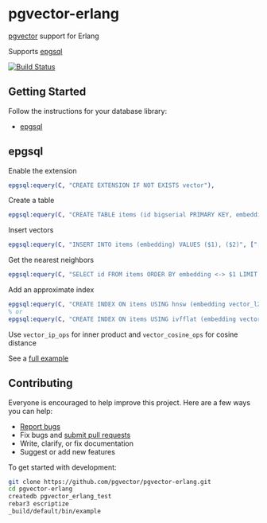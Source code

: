 # pgvector-erlang

[pgvector](https://github.com/pgvector/pgvector) support for Erlang

Supports [epgsql](https://github.com/epgsql/epgsql)

[![Build Status](https://github.com/pgvector/pgvector-erlang/actions/workflows/build.yml/badge.svg)](https://github.com/pgvector/pgvector-erlang/actions)

## Getting Started

Follow the instructions for your database library:

- [epgsql](#epgsql)

## epgsql

Enable the extension

```erlang
epgsql:equery(C, "CREATE EXTENSION IF NOT EXISTS vector"),
```

Create a table

```erlang
epgsql:equery(C, "CREATE TABLE items (id bigserial PRIMARY KEY, embedding vector(3))"),
```

Insert vectors

```erlang
epgsql:equery(C, "INSERT INTO items (embedding) VALUES ($1), ($2)", ["[1,2,3]", "[4,5,6]"]),
```

Get the nearest neighbors

```erlang
epgsql:equery(C, "SELECT id FROM items ORDER BY embedding <-> $1 LIMIT 5", ["[3,1,2]"]),
```

Add an approximate index

```erlang
epgsql:equery(C, "CREATE INDEX ON items USING hnsw (embedding vector_l2_ops)"),
% or
epgsql:equery(C, "CREATE INDEX ON items USING ivfflat (embedding vector_l2_ops) WITH (lists = 100)"),
```

Use `vector_ip_ops` for inner product and `vector_cosine_ops` for cosine distance

See a [full example](src/example.erl)

## Contributing

Everyone is encouraged to help improve this project. Here are a few ways you can help:

- [Report bugs](https://github.com/pgvector/pgvector-erlang/issues)
- Fix bugs and [submit pull requests](https://github.com/pgvector/pgvector-erlang/pulls)
- Write, clarify, or fix documentation
- Suggest or add new features

To get started with development:

```sh
git clone https://github.com/pgvector/pgvector-erlang.git
cd pgvector-erlang
createdb pgvector_erlang_test
rebar3 escriptize
_build/default/bin/example
```
